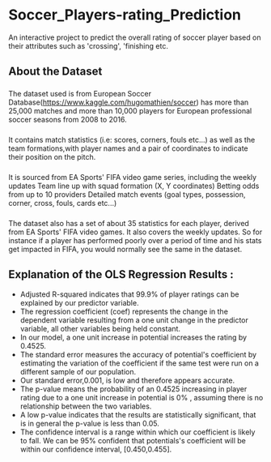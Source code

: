 # Soccer_Players-rating_Prediction
An interactive project to predict the overall rating of soccer player based on their attributes such as 'crossing', 'finishing etc.

## About the Dataset
###
The dataset used is from European Soccer Database(https://www.kaggle.com/hugomathien/soccer) has more than 25,000 matches and more than
10,000 players for European professional soccer seasons from 2008 to 2016.

###
It contains match statistics (i.e: scores, corners, fouls etc...) as well as the team formations,with player names and a pair of coordinates to indicate their position on the pitch.

### 
It is sourced from EA Sports' FIFA video game series, including the weekly updates Team line up with squad formation (X, Y coordinates) Betting odds from up to 10 providers Detailed match events (goal types, possession, corner, cross, fouls, cards etc...) 

###
The dataset also has a set of about 35 statistics for each player, derived from EA Sports' FIFA video games. It also covers the weekly updates. So for instance if a player has performed poorly over a period of time and his stats get impacted in FIFA, you would normally see the same in the dataset.

## Explanation of the OLS Regression Results :
- Adjusted R-squared indicates that 99.9% of player ratings can be explained by our predictor variable.
- The regression coefficient (coef) represents the change in the dependent variable resulting from a one unit change in the predictor variable, all other variables being held constant.
- In our model, a one unit increase in potential increases the rating by 0.4525.
- The standard error measures the accuracy of potential's coefficient by estimating the variation of the coefficient if the same test were run on a different sample of our population.
- Our standard error,0.001, is low and therefore appears accurate.
- The p-value means the probability of an 0.4525 increasing in player rating due to a one unit increase in potential is 0% , assuming there is no relationship between the two variables.
- A low p-value indicates that the results are statistically significant, that is in general the p-value is less than 0.05.
- The confidence interval is a range within which our coefficient is likely to fall. We can be 95% confident that potentials's coefficient will be within our confidence interval, [0.450,0.455].

